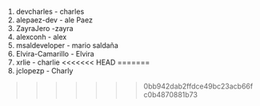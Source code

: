 1. devcharles - charles
2. alepaez-dev - ale Paez
3. ZayraJero -zayra
4. alexconh - alex
5. msaldeveloper - mario saldaña
6. Elvira-Camarillo - Elvira
7. xrlie - charlie
<<<<<<< HEAD
=======
8. jclopezp - Charly
>>>>>>> 0bb942dab2ffdce49bc23acb66fc0b4870881b73
